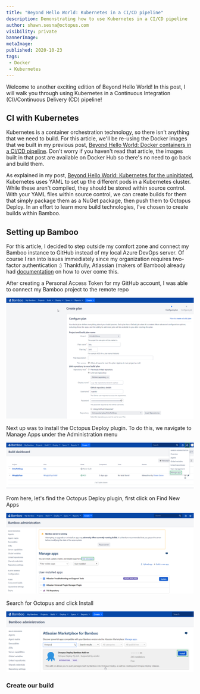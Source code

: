 ```yaml
---
title: "Beyond Hello World: Kubernetes in a CI/CD pipeline"
description: Demonstrating how to use Kubernetes in a CI/CD pipeline
author: shawn.sesna@octopus.com
visibility: private
bannerImage:
metaImage:
published: 2020-10-23
tags:
 - Docker
 - Kubernetes
---
```


Welcome to another exciting edition of Beyond Hello World!  In this post, I will walk you through using Kubernetes in a Continuous Integration (CI)/Continuous Delivery (CD) pipeline!

## CI with Kubernetes
Kubernetes is a container orchestration technology, so there isn't anything that we need to build.  For this article, we'll be re-using the Docker images that we built in my previous post, [Beyond Hello World: Docker containers in a CI/CD pipeline](URL).  Don't worry if you haven't read that article, the images built in that post are available on Docker Hub so there's no need to go back and build them.

As explained in my post, [Beyond Hello World: Kubernetes for the uninitiated](URL), Kubernetes uses YAML to set up the different pods in a Kubernetes cluster.  While these aren't compiled, they should be stored within source control.  With your YAML files within source control, we can create builds for them that simply package them as a NuGet package, then push them to Octopus Deploy.  In an effort to learn more build technologies, I've chosen to create builds within Bamboo.

## Setting up Bamboo
For this article, I decided to step outside my comfort zone and connect my Bamboo instance to GitHub instead of my local Azure DevOps server.  Of course I ran into issues immediately since my organization requires two-factor authentication :)  Thankfully, Atlassian (makers of Bamboo) already had [documentation](https://confluence.atlassian.com/bamkb/two-factor-authentication-2fa-with-github-in-bamboo-871999141.html) on how to over come this.

After creating a Personal Access Token for my GitHub account, I was able to connect my Bamboo project to the remote repo

![](bamboo-repo.png)

Next up was to install the Octopus Deploy plugin.  To do this, we navigate to Manage Apps under the Administration menu

![](bamboo-manage-apps-menu.png)

From here, let's find the Octopus Deploy plugin, first click on Find New Apps

![](bamboo-find-new-apps.png)

Search for Octopus and click Install

![](bamboo-install-octopus.png)

### Create our build
